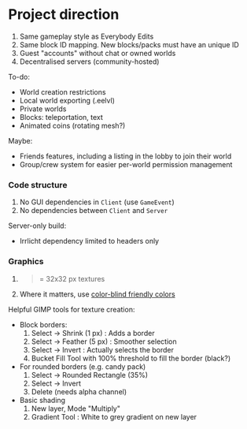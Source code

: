 # Project direction

1. Same gameplay style as Everybody Edits
2. Same block ID mapping. New blocks/packs must have an unique ID
3. Guest "accounts" without chat or owned worlds
4. Decentralised servers (community-hosted)

To-do:

 * World creation restrictions
 * Local world exporting (.eelvl)
 * Private worlds
 * Blocks: teleportation, text
 * Animated coins (rotating mesh?)

Maybe:

 * Friends features, including a listing in the lobby to join their world
 * Group/crew system for easier per-world permission management


### Code structure

1. No GUI dependencies in `Client` (use `GameEvent`)
2. No dependencies between `Client` and `Server`

Server-only build:

 * Irrlicht dependency limited to headers only


### Graphics

1. >= 32x32 px textures
2. Where it matters, use [color-blind friendly colors](https://www.nature.com/articles/nmeth.1618.pdf)

Helpful GIMP tools for texture creation:

 * Block borders:
     1. Select -> Shrink (1 px) : Adds a border
     2. Select -> Feather (5 px) : Smoother selection
     3. Select -> Invert : Actually selects the border
     4. Bucket Fill Tool with 100% threshold to fill the border (black?)
 * For rounded borders (e.g. candy pack)
     1. Select -> Rounded Rectangle (35%)
     2. Select -> Invert
     3. Delete (needs alpha channel)
 * Basic shading
     1. New layer, Mode "Multiply"
     2. Gradient Tool : White to grey gradient on new layer
